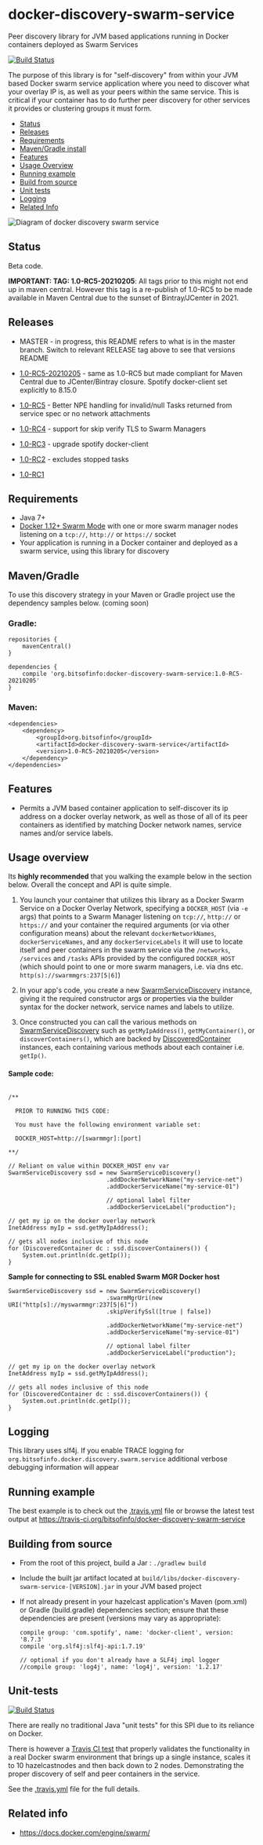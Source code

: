 # docker-discovery-swarm-service

Peer discovery library for JVM based applications running in Docker containers deployed as Swarm Services

[![Build Status](https://travis-ci.org/bitsofinfo/docker-discovery-swarm-service.svg?branch=master)](https://travis-ci.org/bitsofinfo/docker-discovery-swarm-service)

The purpose of this library is for "self-discovery" from within your JVM based Docker swarm service application where you need to discover what your overlay IP is, as well as your peers within the same service. This is critical if your container has to do further peer discovery for other services it provides or clustering groups it must form.

* [Status](#status)
* [Releases](#releases)
* [Requirements](#requirements)
* [Maven/Gradle install](#mavengradle)
* [Features](#features)
* [Usage Overview](#usageoverview)
* [Running example](#runningexample)
* [Build from source](#building)
* [Unit tests](#tests)
* [Logging](#logging)
* [Related Info](#related)


![Diagram of docker discovery swarm service](/docs/diag1.png "Diagram1")

## <a id="status"></a>Status

Beta code. 

**IMPORTANT: TAG: 1.0-RC5-20210205**: All tags prior to this might not end up in maven central. However this tag is a re-publish of 1.0-RC5 to be made available in Maven Central due to the sunset of Bintray/JCenter in 2021. 

## <a id="releases"></a>Releases

* MASTER - in progress, this README refers to what is in the master branch. Switch to relevant RELEASE tag above to see that versions README

* [1.0-RC5-20210205](https://github.com/bitsofinfo/docker-discovery-registrator-consul/releases/tag/1.0-RC5-20210205) - same as 1.0-RC5 but made compliant for Maven Central due to JCenter/Bintray closure. Spotify docker-client set explicitly to 8.15.0

* [1.0-RC5](https://github.com/bitsofinfo/docker-discovery-swarm-service/releases/tag/1.0-RC) - Better NPE handling for invalid/null Tasks returned from service spec or no network attachments

* [1.0-RC4](https://github.com/bitsofinfo/docker-discovery-swarm-service/releases/tag/1.0-RC4) - support for skip verify TLS to Swarm Managers

* [1.0-RC3](https://github.com/bitsofinfo/docker-discovery-swarm-service/releases/tag/1.0-RC3) - upgrade spotify docker-client

* [1.0-RC2](https://github.com/bitsofinfo/docker-discovery-swarm-service/releases/tag/1.0-RC2) - excludes stopped tasks

* [1.0-RC1](https://github.com/bitsofinfo/docker-discovery-swarm-service/releases/tag/1.0-RC1)

## <a id="requirements"></a>Requirements

* Java 7+
* [Docker 1.12+ Swarm Mode](https://docs.docker.com/engine/swarm/) with one or more swarm manager nodes listening on a `tcp://`, `http://` or `https://` socket
* Your application is running in a Docker container and deployed as a swarm service, using this library for discovery

## <a id="mavengradle"></a>Maven/Gradle

To use this discovery strategy in your Maven or Gradle project use the dependency samples below. (coming soon)

### Gradle:

```
repositories {
    mavenCentral()
}

dependencies {
    compile 'org.bitsofinfo:docker-discovery-swarm-service:1.0-RC5-20210205'
}
```

### Maven:

```
<dependencies>
    <dependency>
        <groupId>org.bitsofinfo</groupId>
        <artifactId>docker-discovery-swarm-service</artifactId>
        <version>1.0-RC5-20210205</version>
    </dependency>
</dependencies>
```

## <a id="features"></a>Features

* Permits a JVM based container application to self-discover its ip address on a docker overlay network, as well as those of all of its peer containers as identified by matching Docker network names, service names and/or service labels.


## <a id="usageoverview"></a>Usage overview

Its **highly recommended** that you walking the example below in the section below. Overall the concept and API is quite simple.

1. You launch your container that utilizes this library as a Docker Swarm Service on a Docker Overlay Network, specifying a `DOCKER_HOST`  (via `-e` args) that points to a Swarm Manager listening on `tcp://`, `http://` or `https://` and your container the required arguments (or via other configuration means) about the relevant `dockerNetworkNames`, `dockerServiceNames`, and any `dockerServiceLabels` it will use to locate itself and peer containers in the swarm service via the `/networks`, `/services` and `/tasks` APIs provided by the configured `DOCKER_HOST` (which should point to one or more swarm managers, i.e. via dns etc. `http(s)://swarmmgrs:237[5|6]`)

2. In your app's code, you create a new [SwarmServiceDiscovery](src/main/java/org/bitsofinfo/docker/discovery/swarm/service/SwarmServiceDiscovery.java) instance, giving it the required constructor args or properties via the builder syntax for the docker network, service names and labels to utilize.

3. Once constructed you can call the various methods on [SwarmServiceDiscovery](src/main/java/org/bitsofinfo/docker/discovery/swarm/service/SwarmServiceDiscovery.java) such as `getMyIpAddress()`, `getMyContainer()`, or `discoverContainers()`, which are backed by [DiscoveredContainer](src/main/java/org/bitsofinfo/docker/discovery/swarm/service/DiscoveredContainer.java) instances, each containing various methods about each container i.e. `getIp()`.

  
#### Sample code:

```

/**

  PRIOR TO RUNNING THIS CODE:
  
  You must have the following environment variable set:
 
  DOCKER_HOST=http://[swarmmgr]:[port]
  
**/

// Reliant on value within DOCKER_HOST env var
SwarmServiceDiscovery ssd = new SwarmServiceDiscovery()
                            .addDockerNetworkName("my-service-net")
                            .addDockerServiceName("my-service-01")
                            
                            // optional label filter
                            .addDockerServiceLabel("production");
                        
// get my ip on the docker overlay network
InetAddress myIp = ssd.getMyIpAddress();
                        
// gets all nodes inclusive of this node
for (DiscoveredContainer dc : ssd.discoverContainers()) {
    System.out.println(dc.getIp());
}

```

**Sample for connecting to SSL enabled Swarm MGR Docker host**

```
SwarmServiceDiscovery ssd = new SwarmServiceDiscovery()
                            .swarmMgrUri(new URI("http[s]://myswarmmgr:237[5|6]"))
                            .skipVerifySsl([true | false])
                            
                            .addDockerNetworkName("my-service-net")
                            .addDockerServiceName("my-service-01")
                            
                            // optional label filter
                            .addDockerServiceLabel("production");
                        
// get my ip on the docker overlay network
InetAddress myIp = ssd.getMyIpAddress();
                        
// gets all nodes inclusive of this node
for (DiscoveredContainer dc : ssd.discoverContainers()) {
    System.out.println(dc.getIp());
}

```

## <a id="logging"></a> Logging

This library uses slf4j. If you enable TRACE logging for `org.bitsofinfo.docker.discovery.swarm.service` additional verbose debugging information will appear


## <a id="runningexample"></a>Running example

The best example is to check out the [.travis.yml](.travis.yml) file or browse the latest test output at
https://travis-ci.org/bitsofinfo/docker-discovery-swarm-service

## <a id="building"></a>Building from source

* From the root of this project, build a Jar : `./gradlew build`

* Include the built jar artifact located at `build/libs/docker-discovery-swarm-service-[VERSION].jar` in your JVM based project

* If not already present in your hazelcast application's Maven (pom.xml) or Gradle (build.gradle) dependencies section; ensure that these dependencies are present (versions may vary as appropriate):
    
    ```
    compile group: 'com.spotify', name: 'docker-client', version: '8.7.3'
    compile 'org.slf4j:slf4j-api:1.7.19'
    
    // optional if you don't already have a SLF4j impl logger
    //compile group: 'log4j', name: 'log4j', version: '1.2.17'
    ```


## <a id="tests"></a>Unit-tests

[![Build Status](https://travis-ci.org/bitsofinfo/docker-discovery-swarm-service.svg?branch=master)](https://travis-ci.org/bitsofinfo/docker-discovery-swarm-service)

There are really no traditional Java "unit tests" for this SPI due to its reliance on Docker. 

There is however a [Travis CI test](https://travis-ci.org/bitsofinfo/docker-discovery-swarm-service) that properly
validates the functionality in a real Docker swarm environment that brings up a single instance, scales it to 10 hazelcastnodes and then back down to 2 nodes. Demonstrating the proper discovery of self and peer containers in the service.

See the [.travis.yml](.travis.yml) file for the full details.


## <a id="related"></a>Related info

* https://docs.docker.com/engine/swarm/




